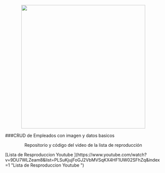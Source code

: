 
<p align="center"><a href="https://laravel.com" target="_blank"><img src="https://raw.githubusercontent.com/laravel/art/master/logo-lockup/5%20SVG/2%20CMYK/1%20Full%20Color/laravel-logolockup-cmyk-red.svg" width="400"></a></p>

###CRUD de Empleados con imagen y datos basicos

<p align="center">
Repositorio y código del video de la lista de reproducción
</p>
[Lista de Resproduccion Youtube ](https://www.youtube.com/watch?v=9DU7WLZeam8&list=PLSuKjujFoGJ2VbMVSqKX4HF1UW02SFhZq&index=1 "Lista de Resproduccion Youtube ")